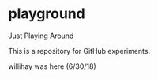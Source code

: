 # playground
Just Playing Around

This is a repository for GitHub experiments.

willihay was here (6/30/18)
